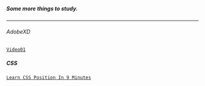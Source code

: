 ##### Some more things to study.
*****
###### *AdobeXD*
[`Video01`](https://www.youtube.com/watch?v=4G9c5swUyOc)

##### CSS
[`Learn CSS Position In 9 Minutes`](https://www.youtube.com/watch?v=jx5jmI0UlXU)
